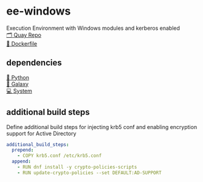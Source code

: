 # ee-windows

Execution Environment with Windows modules and kerberos enabled
<br>
[🗂️ Quay Repo](https://quay.io/repository/zleblanc/ee-windows?tab=info)
<br>
[🐳 Dockerfile](./.files/Dockerfile)

## dependencies

[🐍 Python](./requirements.txt)<br>
[🌌 Galaxy](./requirements.yml)<br>
[💻 System](./bindep.txt)

## additional build steps

Define additional build steps for injecting krb5 conf and enabling encryption support for Active Directory
```yaml
additional_build_steps:
  prepend: 
    - COPY krb5.conf /etc/krb5.conf
  append:
    - RUN dnf install -y crypto-policies-scripts
    - RUN update-crypto-policies --set DEFAULT:AD-SUPPORT
```
